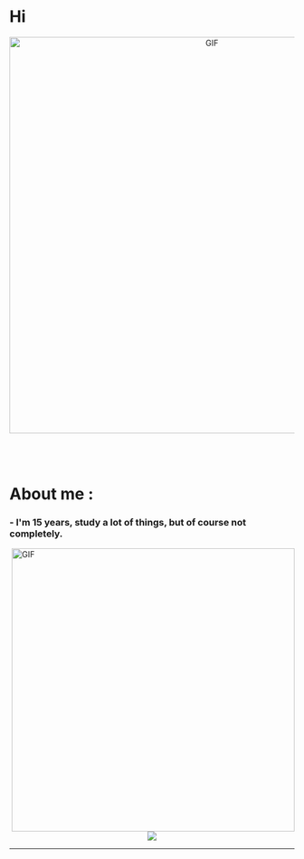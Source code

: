 # Hi

<div align="center">
<img hight="300" width="700" alt="GIF" align="center" ">
</div>

</br>
</br>
</br>


# About me :

### - I'm 15 years, study a lot of things, but of course not completely.
<img hight="400" width="500" alt="GIF" align="right" src="https://github.com/Xx-Ashutosh-xX/Xx-Ashutosh-xX/blob/master/assets/1936.gif">

<p align="center" >  
  <a href="https://github.com/anuraghazra/github-readme-stats"> 
<img  src="https://github-readme-stats.vercel.app/api?username=Xx-Ashutosh-xX&&show_icons=true&theme=radical"/>
  </a>
  </p>

*************
